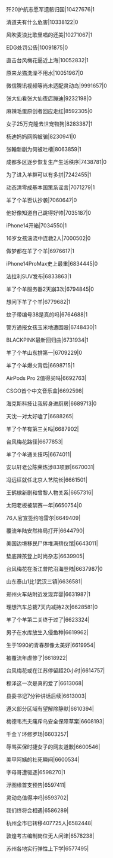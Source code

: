 歼20护航志愿军遗骸归国|10427676|1

清道夫有什么危害|10338122|0

风吹麦浪比歌里唱的还美|10271067|1

EDG处罚公告|10091875|0

直击台风梅花逼近上海|10052832|1

原来龙猫洗澡不用水|10051967|0

微信腾讯视频等尚未适配灵动岛|9991657|0

张大仙看张大仙夜店蹦迪|9232198|0

麻辣毛蛋原创者回应走红|8592305|0

女子25万克隆去世宠物狗|8283387|1

杨迪妈妈网购被骗|8230941|0

张翰新剧为何被吐槽|8063859|1

成都多区逐步恢复生产生活秩序|7438781|0

为了进入羊群可以有多拼|7242455|1

动态清零成基本国策系谣言|7071279|1

羊了个羊否认抄袭|7060647|0

他好像知道自己跳得好帅|7035187|0

iPhone14开箱|7034550|1

16岁女孩湍流中连救2人|7000502|0

做梦都在羊了个羊|6976617|1

iPhone14ProMax史上最重|6834445|0

法拉利SUV发布|6833863|1

羊了个羊服务器2天崩3次|6794845|0

想问下羊了个羊|6779682|1

蚊子带编号38是真的吗|6764688|1

警方通报女孩玉米地遭围殴|6748430|1

BLACKPINK最新回归曲|6731934|1

羊了个羊山东排第一|6709229|0

羊了个羊爆火背后|6698715|1

AirPods Pro 2值得买吗|6692763|

CSGO首个中文音乐盒|6692598|

海克斯科技让我转身进厨房|6689713|0

天沈一对太好嗑了|6688265|

羊了个羊有第三关吗|6687902|

台风梅花路径|6677853|

羊了个羊通关技巧|6674011|

安以轩老公陈荣炼涉83项罪|6670031|

冯远征就任北京人艺院长|6661501|

王鹤棣新剧和曾黎人物关系|6657316|

太阳老板被禁赛一年|6650754|0

76人官宣签约哈雷尔|6649409|

覆流年陆安然格局打开|6644790|

美国边境移民尸体堆满殡仪馆|6643011|

垫底辣孩登上时尚杂志|6639905|

台风梅花在浙江普陀沿海登陆|6637987|0

山东泰山1比1武汉三镇|6636581|

郑州火车站附近发现弃婴|6631987|1

理想汽车总裁7天内减持2次|6628581|0

羊了个羊第二关终于过了|6623324|

男子在水库放生入侵鱼种|6619962|

生于1990的青春群像太美好|6619954|

被覆流年虐惨了|6618922|

台风梅花或在江苏停留超20小时|6614757|

穆泽这一次是真的爱了|6613068|

县委书记7分钟讲话后续|6613003|

遵义部分区域有望解除静默|6610394|

梅德韦杰夫痛斥乌安全保障草案|6608193|

千金丫环修罗场|6603257|

辱骂买保时捷女子的网友道歉|6600546|

美甲阿姨的社死瞬间|6600534|

字母哥遭驱逐|6598270|1

浮图缘首支预告|6597411|

灵动岛值得冲吗|6593702|

我们终将会相遇|6586289|

杭州全市已转移407725人|6582448|

敦煌考古编制岗位无人问津|6578238|

苏州各地实行弹性上下学|6577495|

